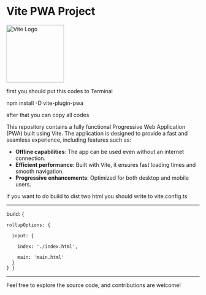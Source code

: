 # Vite PWA Project

<img src="https://vitejs.dev/logo.svg" alt="Vite Logo" width="150"/>

first you should put this codes to Terminal 

npm install -D vite-plugin-pwa

after that you can copy all codes 

This repository contains a fully functional Progressive Web Application (PWA) built using Vite. The application is designed to provide a fast and seamless experience, including features such as:

- **Offline capabilities**: The app can be used even without an internet connection.
- **Efficient performance**: Built with Vite, it ensures fast loading times and smooth navigation.
- **Progressive enhancements**: Optimized for both desktop and mobile users.

if you want to do build to dist two html you should write to vite.config.ts 
___________________________________________________________________________________________________________________________________________________________________________

  build: {
  
    rollupOptions: {
    
      input: {
      
        index: './index.html',
        
        main: 'main.html'        
      }
    } }
  
______________________________________________________________________________________________________________________________________________________________________________
Feel free to explore the source code, and contributions are welcome!
